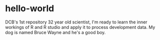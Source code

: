 # hello-world
DCB's 1st repository
32 year old scientist, I'm ready to learn the inner workings of R and R studio and apply it to process development data.  My dog is named Bruce Wayne and he's a good boy.

